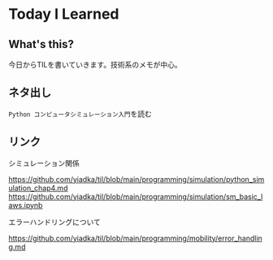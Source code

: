 # Today I Learned
## What's this?
今日からTILを書いていきます。技術系のメモが中心。

## ネタ出し
`Python コンピュータシミュレーション入門`を読む

## リンク
シミュレーション関係

https://github.com/yiadka/til/blob/main/programming/simulation/python_simulation_chap4.md
https://github.com/yiadka/til/blob/main/programming/simulation/sm_basic_laws.ipynb


エラーハンドリングについて

https://github.com/yiadka/til/blob/main/programming/mobility/error_handling.md
